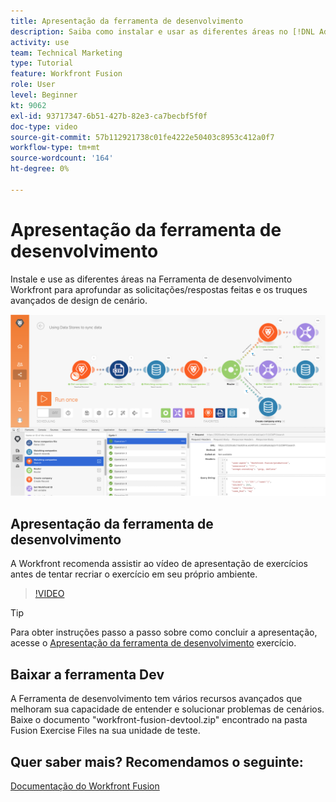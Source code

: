 ```yaml
---
title: Apresentação da ferramenta de desenvolvimento
description: Saiba como instalar e usar as diferentes áreas no [!DNL Adobe Workfront Fusion Dev Tool] mergulhe mais fundo nos truques de design de cenário avançado.
activity: use
team: Technical Marketing
type: Tutorial
feature: Workfront Fusion
role: User
level: Beginner
kt: 9062
exl-id: 93717347-6b51-427b-82e3-ca7becbf5f0f
doc-type: video
source-git-commit: 57b112921738c01fe4222e50403c8953c412a0f7
workflow-type: tm+mt
source-wordcount: '164'
ht-degree: 0%

---
```


# Apresentação da ferramenta de desenvolvimento

Instale e use as diferentes áreas na Ferramenta de desenvolvimento Workfront para aprofundar as solicitações/respostas feitas e os truques avançados de design de cenário.

![Uma imagem de um cenário do Fusion e da ferramenta dev](assets/troubleshooting-and-error-handling-1.png)

## Apresentação da ferramenta de desenvolvimento

A Workfront recomenda assistir ao vídeo de apresentação de exercícios antes de tentar recriar o exercício em seu próprio ambiente.

>[!VIDEO](https://video.tv.adobe.com/v/335303/?quality=12&learn=on)

>[!TIP]
>
>Para obter instruções passo a passo sobre como concluir a apresentação, acesse o [Apresentação da ferramenta de desenvolvimento](https://experienceleague.adobe.com/docs/workfront-learn/tutorials-workfront/fusion/exercises/devtool.html?lang=en) exercício.


## Baixar a ferramenta Dev

A Ferramenta de desenvolvimento tem vários recursos avançados que melhoram sua capacidade de entender e solucionar problemas de cenários. Baixe o documento &quot;workfront-fusion-devtool.zip&quot; encontrado na pasta Fusion Exercise Files na sua unidade de teste.



## Quer saber mais? Recomendamos o seguinte:

[Documentação do Workfront Fusion](https://experienceleague.adobe.com/docs/workfront/using/adobe-workfront-fusion/workfront-fusion-2.html?lang=en)
